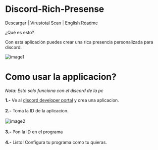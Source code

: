# Discord-Rich-Presense
[Descargar](https://github.com/ItsHunterr/Discord-Rich-Presence/releases/download/v0.1/Discord_Rich_Presence_1.0.0.exe) | [Virustotal Scan](https://www.virustotal.com/gui/file-analysis/YTM1YmVhNTNlYjdlYTM4OTc2MzA5Mjg4ZTFlMDAzN2Q6MTY1ODM0MjU1OA==) | [English Readme](https://github.com/ItsHunterr/Discord-Rich-Presence/blob/main/README.md)

¿Qué es esto?

Con esta aplicación puedes crear una rica presencia personalizada para discord.

![image1](https://i.imgur.com/xvHmQla.png)


# Como usar la applicacion?

_Nota: Esto solo funciona con el discord de la pc_

**1.-** Ve al [discord developer portal](https://discord.com/developers/applications) y crea una aplicacion. <br><br>
**2.-** Toma la ID de la aplicacion.  <br><br>
![image2](https://i.imgur.com/SmC6xlU.png) <br><br>
**3.-** Pon la ID en el programa <br><br>
**4.-** Listo! Configura tu programa como tu quieras. <br><br>
